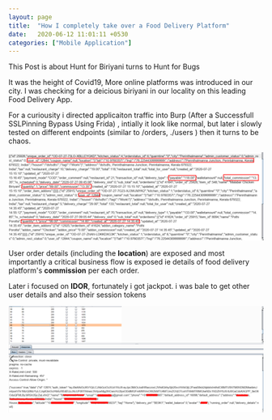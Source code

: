 ```yaml
---
layout: page
title:  "How I completely take over a Food Delivery Platform"
date:   2020-06-12 11:01:11 +0530
categories: ["Mobile Application"]
---
```

This Post is about Hunt for Biriyani turns to Hunt for Bugs

It was the  height of Covid19, More online platforms was introduced in our city. I was checking for a deicious biriyani in our locality on this leading Food Delivery App. 

For a curiousity i directed applicaiton traffic into Burp (After a Successfull SSLPinning Bypass Using Frida) , intially it look like normal, but later i slowly tested on different endpoints (similar to /orders, ./users ) then it turns to be chaos. 

![image1](/assets/img/others-order.png)

 User order details (including the **location**) are exposed and most importantly a critical business flow is exposed ie details of food delivery platform's **commission** per each order.  

Later i focused on **IDOR**, fortunately i got jackpot. i was bale to get other user details and also their session tokens $$$$

![image1](/assets/img/user-info-3.png)

